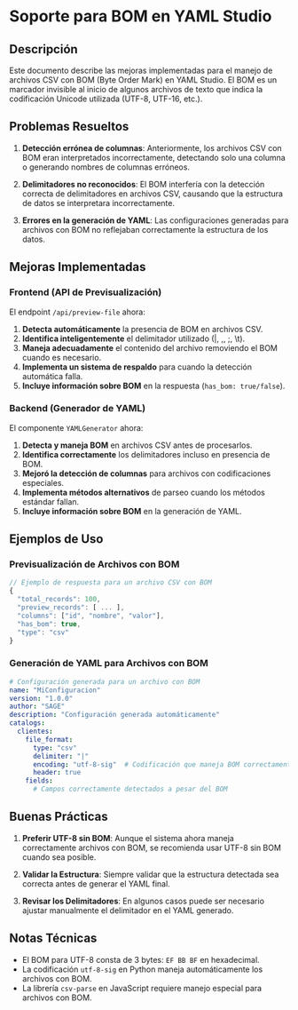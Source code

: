 # Soporte para BOM en YAML Studio 

## Descripción

Este documento describe las mejoras implementadas para el manejo de archivos CSV con BOM (Byte Order Mark) en YAML Studio. El BOM es un marcador invisible al inicio de algunos archivos de texto que indica la codificación Unicode utilizada (UTF-8, UTF-16, etc.).

## Problemas Resueltos

1. **Detección errónea de columnas**: Anteriormente, los archivos CSV con BOM eran interpretados incorrectamente, detectando solo una columna o generando nombres de columnas erróneos.

2. **Delimitadores no reconocidos**: El BOM interfería con la detección correcta de delimitadores en archivos CSV, causando que la estructura de datos se interpretara incorrectamente.

3. **Errores en la generación de YAML**: Las configuraciones generadas para archivos con BOM no reflejaban correctamente la estructura de los datos.

## Mejoras Implementadas

### Frontend (API de Previsualización)

El endpoint `/api/preview-file` ahora:

1. **Detecta automáticamente** la presencia de BOM en archivos CSV.
2. **Identifica inteligentemente** el delimitador utilizado (|, ,, ;, \t).
3. **Maneja adecuadamente** el contenido del archivo removiendo el BOM cuando es necesario.
4. **Implementa un sistema de respaldo** para cuando la detección automática falla.
5. **Incluye información sobre BOM** en la respuesta (`has_bom: true/false`).

### Backend (Generador de YAML)

El componente `YAMLGenerator` ahora:

1. **Detecta y maneja BOM** en archivos CSV antes de procesarlos.
2. **Identifica correctamente** los delimitadores incluso en presencia de BOM.
3. **Mejoró la detección de columnas** para archivos con codificaciones especiales.
4. **Implementa métodos alternativos** de parseo cuando los métodos estándar fallan.
5. **Incluye información sobre BOM** en la generación de YAML.

## Ejemplos de Uso

### Previsualización de Archivos con BOM

```javascript
// Ejemplo de respuesta para un archivo CSV con BOM
{
  "total_records": 100,
  "preview_records": [ ... ],
  "columns": ["id", "nombre", "valor"],
  "has_bom": true,
  "type": "csv"
}
```

### Generación de YAML para Archivos con BOM

```yaml
# Configuración generada para un archivo con BOM
name: "MiConfiguracion"
version: "1.0.0"
author: "SAGE"
description: "Configuración generada automáticamente"
catalogs:
  clientes:
    file_format:
      type: "csv"
      delimiter: "|"
      encoding: "utf-8-sig"  # Codificación que maneja BOM correctamente
      header: true
    fields:
      # Campos correctamente detectados a pesar del BOM
```

## Buenas Prácticas

1. **Preferir UTF-8 sin BOM**: Aunque el sistema ahora maneja correctamente archivos con BOM, se recomienda usar UTF-8 sin BOM cuando sea posible.

2. **Validar la Estructura**: Siempre validar que la estructura detectada sea correcta antes de generar el YAML final.

3. **Revisar los Delimitadores**: En algunos casos puede ser necesario ajustar manualmente el delimitador en el YAML generado.

## Notas Técnicas

- El BOM para UTF-8 consta de 3 bytes: `EF BB BF` en hexadecimal.
- La codificación `utf-8-sig` en Python maneja automáticamente los archivos con BOM.
- La librería `csv-parse` en JavaScript requiere manejo especial para archivos con BOM.
